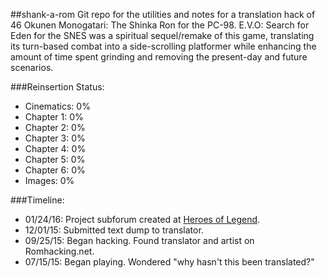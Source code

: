##shank-a-rom
Git repo for the utilities and notes for a translation hack of 46 Okunen Monogatari: The Shinka Ron for the PC-98. E.V.O: Search for Eden for the SNES was a spiritual sequel/remake of this game, translating its turn-based combat into a side-scrolling platformer while enhancing the amount of time spent grinding and removing the present-day and future scenarios.

###Reinsertion Status:
* Cinematics: 0%
* Chapter 1: 0%
* Chapter 2: 0%
* Chapter 3: 0%
* Chapter 4: 0%
* Chapter 5: 0%
* Chapter 6: 0%
* Images: 0%

###Timeline:
* 01/24/16: Project subforum created at [Heroes of Legend](http://www.heroesoflegend.org/forums/viewforum.php?f=51&sid=630ffe8fc7c7441f9d60b2905f3bc81d).
* 12/01/15: Submitted text dump to translator.
* 09/25/15: Began hacking. Found translator and artist on Romhacking.net.
* 07/15/15: Began playing. Wondered "why hasn't this been translated?"